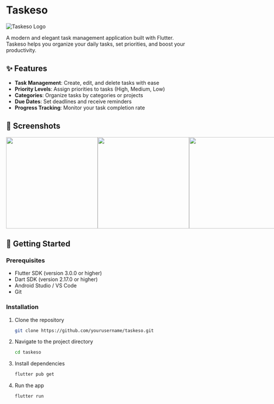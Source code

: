 # Taskeso

![Taskeso Logo](assets/images/ic_launcher.png)

A modern and elegant task management application built with Flutter. Taskeso helps you organize your daily tasks, set priorities, and boost your productivity.

## ✨ Features

- **Task Management**: Create, edit, and delete tasks with ease
- **Priority Levels**: Assign priorities to tasks (High, Medium, Low)
- **Categories**: Organize tasks by categories or projects
- **Due Dates**: Set deadlines and receive reminders
- **Progress Tracking**: Monitor your task completion rate

## 📱 Screenshots

<div style="display: flex; flex-direction: row;">
  <img src="screenshots/home_screen.png" width="250" />
  <img src="screenshots/task_details.png" width="250" />
  <img src="screenshots/settings.png" width="250" />
</div>

## 🚀 Getting Started

### Prerequisites

- Flutter SDK (version 3.0.0 or higher)
- Dart SDK (version 2.17.0 or higher)
- Android Studio / VS Code
- Git

### Installation

1. Clone the repository
   ```bash
   git clone https://github.com/yourusername/taskeso.git
   ```

2. Navigate to the project directory
   ```bash
   cd taskeso
   ```

3. Install dependencies
   ```bash
   flutter pub get
   ```

4. Run the app
   ```bash
   flutter run
   ```


